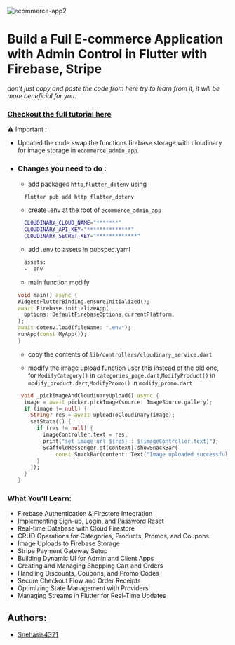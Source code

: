 ![ecommerce-app2](https://github.com/user-attachments/assets/7ab1b795-44ae-483f-aa85-71c23de56d8a)

# Build a Full E-commerce Application with Admin Control in Flutter with Firebase, Stripe

_don't just copy and paste the code from here try to learn from it, it will be more beneficial for you._

### [Checkout the full tutorial here](https://youtu.be/SsKNRwYPlrw)

⚠️ Important :

- Updated the code swap the functions firebase storage with cloudinary for image storage in `ecommerce_admin_app`.
- ### Changes you need to do :

  - add packages `http`,`flutter_dotenv` using

  ```bash
    flutter pub add http flutter_dotenv
  ```

  - create .env at the root of `ecommerce_admin_app`

  ```bash
    CLOUDINARY_CLOUD_NAME="*******"
    CLOUDINARY_API_KEY="**************"
    CLOUDINARY_SECRET_KEY="*************"
  ```

  - add .env to assets in pubspec.yaml

  ```bash
    assets:
    - .env
  ```

  - main function modify

  ```dart
  void main() async {
  WidgetsFlutterBinding.ensureInitialized();
  await Firebase.initializeApp(
    options: DefaultFirebaseOptions.currentPlatform,
  );
  await dotenv.load(fileName: ".env");
  runApp(const MyApp());
  }
  ```

  - copy the contents of `lib/controllers/cloudinary_service.dart`

  - modify the image upload function user this instead of the old one, for `ModifyCategory()` in `categories_page.dart`,`ModifyProduct()` in `modify_product.dart`,`ModifyPromo()` in `modify_promo.dart`

  ```dart
   void _pickImageAndCloudinaryUpload() async {
    image = await picker.pickImage(source: ImageSource.gallery);
    if (image != null) {
      String? res = await uploadToCloudinary(image);
      setState(() {
        if (res != null) {
          imageController.text = res;
          print("set image url ${res} : ${imageController.text}");
          ScaffoldMessenger.of(context).showSnackBar(
              const SnackBar(content: Text("Image uploaded successfully")));
        }
      });
    }
  }
  ```

### What You'll Learn:

- Firebase Authentication & Firestore Integration
- Implementing Sign-up, Login, and Password Reset
- Real-time Database with Cloud Firestore
- CRUD Operations for Categories, Products, Promos, and Coupons
- Image Uploads to Firebase Storage
- Stripe Payment Gateway Setup
- Building Dynamic UI for Admin and Client Apps
- Creating and Managing Shopping Cart and Orders
- Handling Discounts, Coupons, and Promo Codes
- Secure Checkout Flow and Order Receipts
- Optimizing State Management with Providers
- Managing Streams in Flutter for Real-Time Updates

## Authors:

- [Snehasis4321](https://github.com/Snehasis4321)
